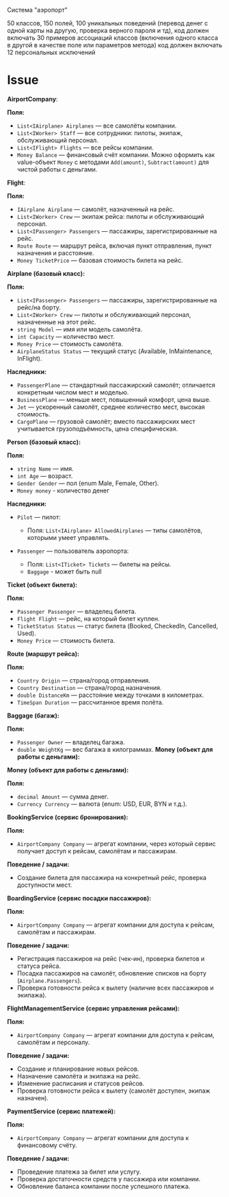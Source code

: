 Система "аэропорт"

50 классов, 150 полей, 100 уникальных поведений (перевод денег с одной карты на другую, проверка верного пароля и тд),
код должен включать 30 примеров ассоциаций классов (включения одного класса в другой в качестве поле или параметров метода)
код должен включать 12 персональных исключений

# Issue
**AirportCompany**:

**Поля:**
- `List<IAirplane> Airplanes` — все самолёты компании.
- `List<IWorker> Staff` — все сотрудники: пилоты, экипаж, обслуживающий персонал.
- `List<IFlight> Flights` — все рейсы компании.
- `Money Balance` — финансовый счёт компании. Можно оформить как value-объект `Money` с методами `Add(amount)`, `Subtract(amount)` для чистой работы с деньгами.

**Flight**:

**Поля:**

* `IAirplane Airplane` — самолёт, назначенный на рейс.
* `List<IWorker> Crew` — экипаж рейса: пилоты и обслуживающий персонал.
* `List<IPassenger> Passengers` — пассажиры, зарегистрированные на рейс.
* `Route Route` — маршрут рейса, включая пункт отправления, пункт назначения и расстояние.
* `Money TicketPrice` — базовая стоимость билета на рейс.


**Airplane (базовый класс):**

**Поля:**

* `List<IPassenger> Passengers` — пассажиры, зарегистрированные на рейс/на борту.
* `List<IWorker> Crew` — пилоты и обслуживающий персонал, назначенные на этот рейс.
* `string Model` — имя или модель самолёта.
* `int Capacity` — количество мест.
* `Money Price` — стоимость самолёта.
* `AirplaneStatus Status` — текущий статус (Available, InMaintenance, InFlight).

**Наследники:**

* `PassengerPlane` — стандартный пассажирский самолёт; отличается конкретным числом мест и моделью.
* `BusinessPlane` — меньше мест, повышенный комфорт, цена выше.
* `Jet` — ускоренный самолёт, среднее количество мест, высокая стоимость.
* `CargoPlane` — грузовой самолёт; вместо пассажирских мест учитывается грузоподъёмность, цена специфическая.


**Person (базовый класс):**

**Поля:**

* `string Name` — имя.
* `int Age` — возраст.
* `Gender Gender` — пол (enum Male, Female, Other).
* `Money money` - количество денег

**Наследники:**

* `Pilot` — пилот:

    * Поля: `List<IAirplane> AllowedAirplanes` — типы самолётов, которыми умеет управлять.

* `Passenger` — пользователь аэропорта:
  
    * Поля: `List<ITicket> Tickets` — билеты на рейсы.
    * `Baggage` - может быть null

**Ticket (объект билета):**

**Поля:**

* `Passenger Passenger` — владелец билета.
* `Flight Flight` — рейс, на который билет куплен.
* `TicketStatus Status` — статус билета (Booked, CheckedIn, Cancelled, Used).
* `Money Price` — стоимость билета.

**Route (маршрут рейса):**

**Поля:**

* `Country Origin` — страна/город отправления.
* `Country Destination` — страна/город назначения.
* `double DistanceKm` — расстояние между точками в километрах.
* `TimeSpan Duration` — рассчитанное время полёта.

**Baggage (багаж):**

**Поля:**

* `Passenger Owner` — владелец багажа.
* `double WeightKg` — вес багажа в килограммах.
  **Money (объект для работы с деньгами):**

**Money (объект для работы с деньгами):**

**Поля:**

* `decimal Amount` — сумма денег.
* `Currency Currency` — валюта (enum: USD, EUR, BYN и т.д.).


**BookingService (сервис бронирования):**

**Поля:**

* `AirportCompany Company` — агрегат компании, через который сервис получает доступ к рейсам, самолётам и пассажирам.

**Поведение / задачи:**

* Создание билета для пассажира на конкретный рейс, проверка доступности мест.

**BoardingService (сервис посадки пассажиров):**

**Поля:**

* `AirportCompany Company` — агрегат компании для доступа к рейсам, самолётам и пассажирам.

**Поведение / задачи:**

* Регистрация пассажиров на рейс (чек-ин), проверка билетов и статуса рейса.
* Посадка пассажиров на самолёт, обновление списков на борту (`Airplane.Passengers`).
* Проверка готовности рейса к вылету (наличие всех пассажиров и экипажа).

**FlightManagementService (сервис управления рейсами):**

**Поля:**

* `AirportCompany Company` — агрегат компании для доступа к рейсам, самолётам и персоналу.

**Поведение / задачи:**

* Создание и планирование новых рейсов.
* Назначение самолёта и экипажа на рейс.
* Изменение расписания и статусов рейсов.
* Проверка готовности рейса к вылету (самолёт доступен, экипаж назначен).

**PaymentService (сервис платежей):**

**Поля:**
- `AirportCompany Company` — агрегат компании для доступа к финансовому счёту.

**Поведение / задачи:**
- Проведение платежа за билет или услугу.
- Проверка достаточности средств у пассажира или компании.
- Обновление баланса компании после успешного платежа.
